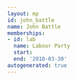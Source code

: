 ```yaml
---
layout: mp
id: john_battle
name: John Battle
memberships:
- id: lab
  name: Labour Party
  start: 
  end: '2010-03-30'
autogenerated: true
---
```

